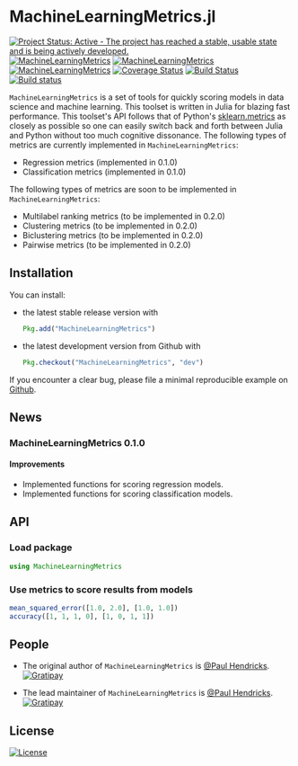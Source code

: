 MachineLearningMetrics.jl
======

[![Project Status: Active - The project has reached a stable, usable state and is being actively developed.](http://www.repostatus.org/badges/0.1.0/active.svg)](http://www.repostatus.org/#active)
[![MachineLearningMetrics](http://pkg.julialang.org/badges/MachineLearningMetrics_0.3.svg)](http://pkg.julialang.org/?pkg=MachineLearningMetrics&ver=0.3)
[![MachineLearningMetrics](http://pkg.julialang.org/badges/MachineLearningMetrics_0.4.svg)](http://pkg.julialang.org/?pkg=MachineLearningMetrics&ver=0.4)
[![MachineLearningMetrics](http://pkg.julialang.org/badges/MachineLearningMetrics_0.4.svg)](http://pkg.julialang.org/?pkg=MachineLearningMetrics&ver=0.5)
[![Coverage Status](https://coveralls.io/repos/paulhendricks/MachineLearningMetrics.jl/badge.svg?branch=master&service=github)](https://coveralls.io/github/paulhendricks/MachineLearningMetrics.jl?branch=master)
[![Build Status](https://travis-ci.org/paulhendricks/MachineLearningMetrics.jl.svg?branch=master)](https://travis-ci.org/paulhendricks/MachineLearningMetrics.jl)
[![Build status](https://ci.appveyor.com/api/projects/status/1p7noblkootdqiqj?svg=true)](https://ci.appveyor.com/project/paulhendricks/machinelearningmetrics-jl)

`MachineLearningMetrics` is a set of tools for quickly scoring models in data science and machine learning. This toolset is written in Julia for blazing fast performance. This toolset's API follows that of Python's [sklearn.metrics](http://scikit-learn.org/stable/modules/classes.html#sklearn-metrics-metrics) as closely as possible so one can easily switch back and forth between Julia and Python without too much cognitive dissonance. The following types of metrics are currently implemented in `MachineLearningMetrics`:

-   Regression metrics (implemented in 0.1.0)
-   Classification metrics (implemented in 0.1.0)

The following types of metrics are soon to be implemented in `MachineLearningMetrics`:

-   Multilabel ranking metrics (to be implemented in 0.2.0)
-   Clustering metrics (to be implemented in 0.2.0)
-   Biclustering metrics (to be implemented in 0.2.0)
-   Pairwise metrics (to be implemented in 0.2.0)

Installation
------------

You can install:

-   the latest stable release version with

    ``` julia
    Pkg.add("MachineLearningMetrics")
    ```

-   the latest development version from Github with

    ``` julia
    Pkg.checkout("MachineLearningMetrics", "dev")
    ```

If you encounter a clear bug, please file a minimal reproducible example on [Github](https://github.com/paulhendricks/MachineLearningMetrics.jl/issues).

News
----

### MachineLearningMetrics 0.1.0

#### Improvements

-   Implemented functions for scoring regression models.
-   Implemented functions for scoring classification models.

API
---

### Load package

``` julia
using MachineLearningMetrics
```

### Use metrics to score results from models

``` julia
mean_squared_error([1.0, 2.0], [1.0, 1.0])
accuracy([1, 1, 1, 0], [1, 0, 1, 1])
```

People
------

-   The original author of `MachineLearningMetrics` is [@Paul Hendricks](<https://github.com/paulhendricks>). [![Gratipay](https://img.shields.io/gratipay/JSFiddle.svg)](https://gratipay.com/~paulhendricks/)

-   The lead maintainer of `MachineLearningMetrics` is [@Paul Hendricks](<https://github.com/paulhendricks>). [![Gratipay](https://img.shields.io/gratipay/JSFiddle.svg)](https://gratipay.com/~paulhendricks/)

License
-------

[![License](http://img.shields.io/:license-MIT-blue.svg)](https://github.com/paulhendricks/MachineLearningMetrics.jl/blob/master/LICENSE.md)
